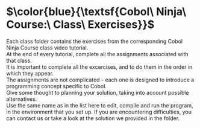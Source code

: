 # $\color{blue}{\textsf{Cobol\ Ninja\ Course:\ Class\ Exercises}}$

Each class folder contains the exercises from the corresponding Cobol Ninja Course class video tutorial.<br>
At the end of every tutorial, complete all the assignments associated with that class.<br>
It is important to complete all the excercises, and to do them in the order in which they appear.<br>
The assignments are not complicated - each one is designed to introduce a programming concept specific to Cobol.<br>
Give some thought to planning your solution, taking into account possible alternatives.<br>
Use the same name as in the list here to edit, compile and run the program, in the environment that you set up.
If you are encountering difficulties, you can contact us or take a look at the solution we provided in the folder.<br>
